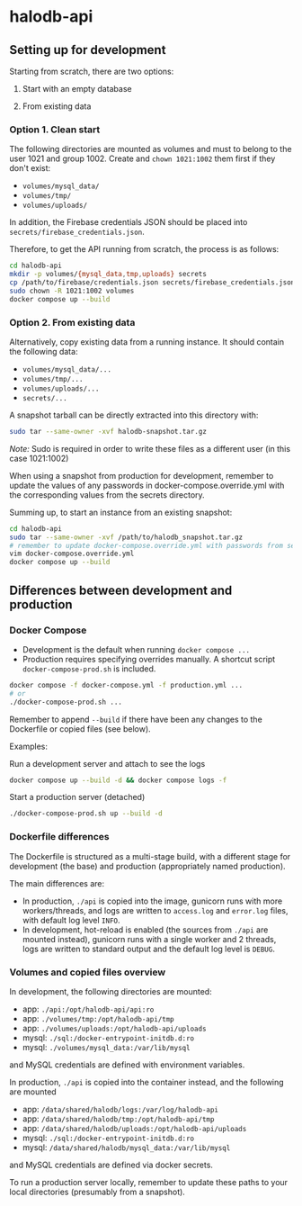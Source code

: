 # halodb-api

## Setting up for development

Starting from scratch, there are two options:

1. Start with an empty database

2. From existing data

### Option 1. Clean start

The following directories are mounted as volumes and must to belong to the user 1021 and group 1002. Create and `chown 1021:1002` them first if they don't exist:

- `volumes/mysql_data/`
- `volumes/tmp/`
- `volumes/uploads/`

In addition, the Firebase credentials JSON should be placed into `secrets/firebase_credentials.json`.

Therefore, to get the API running from scratch, the process is as follows:

```bash
cd halodb-api
mkdir -p volumes/{mysql_data,tmp,uploads} secrets
cp /path/to/firebase/credentials.json secrets/firebase_credentials.json
sudo chown -R 1021:1002 volumes
docker compose up --build
```

### Option 2. From existing data

Alternatively, copy existing data from a running instance. It should contain the following data:

- `volumes/mysql_data/...`
- `volumes/tmp/...`
- `volumes/uploads/...`
- `secrets/...`

A snapshot tarball can be directly extracted into this directory with:

```sh
sudo tar --same-owner -xvf halodb-snapshot.tar.gz
```

*Note:* Sudo is required in order to write these files as a different user (in
this case 1021:1002)

When using a snapshot from production for development, remember to update the values of any passwords in docker-compose.override.yml with the corresponding values from the secrets directory.

Summing up, to start an instance from an existing snapshot:

```bash
cd halodb-api
sudo tar --same-owner -xvf /path/to/halodb_snapshot.tar.gz
# remember to update docker-compose.override.yml with passwords from secrets
vim docker-compose.override.yml
docker compose up --build
```

## Differences between development and production

### Docker Compose

* Development is the default when running `docker compose ...`
* Production requires specifying overrides manually. A shortcut script `docker-compose-prod.sh` is included.
```bash
docker compose -f docker-compose.yml -f production.yml ...
# or
./docker-compose-prod.sh ...
```

Remember to append `--build` if there have been any changes to the Dockerfile
or copied files (see below).

Examples:

Run a development server and attach to see the logs
```bash
docker compose up --build -d && docker compose logs -f
```

Start a production server (detached)
```bash
./docker-compose-prod.sh up --build -d
```

### Dockerfile differences

The Dockerfile is structured as a multi-stage build, with a different stage for development (the base) and production (appropriately named production).

The main differences are:

* In production, `./api` is copied into the image, gunicorn runs with more workers/threads, and logs are written to `access.log` and `error.log` files, with default log level `INFO`.
* In development, hot-reload is enabled (the sources from `./api` are mounted instead), gunicorn runs with a single worker and 2 threads, logs are written to standard output and the default log level is `DEBUG`.

### Volumes and copied files overview

In development, the following directories are mounted:

* app: `./api:/opt/halodb-api/api:ro`
* app: `./volumes/tmp:/opt/halodb-api/tmp`
* app: `./volumes/uploads:/opt/halodb-api/uploads`
* mysql: `./sql:/docker-entrypoint-initdb.d:ro`
* mysql: `./volumes/mysql_data:/var/lib/mysql`

and MySQL credentials are defined with environment variables.

In production, `./api` is copied into the container instead, and the following are mounted

* app: `/data/shared/halodb/logs:/var/log/halodb-api`
* app: `/data/shared/halodb/tmp:/opt/halodb-api/tmp`
* app: `/data/shared/halodb/uploads:/opt/halodb-api/uploads`
* mysql: `./sql:/docker-entrypoint-initdb.d:ro`
* mysql: `/data/shared/halodb/mysql_data:/var/lib/mysql`

and MySQL credentials are defined via docker secrets.

To run a production server locally, remember to update these paths to your local directories (presumably from a snapshot).

